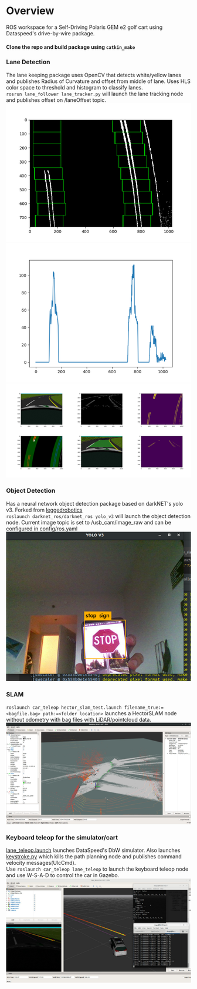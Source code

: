 # Overview
ROS workspace for a Self-Driving Polaris GEM e2 golf cart using Dataspeed's drive-by-wire package.

#### Clone the repo and build package using `catkin_make`

### Lane Detection

The lane keeping package uses OpenCV that detects white/yellow lanes and publishes Radius of Curvature and offset from middle of lane. Uses HLS color space to threshold and histogram to classify lanes.<br/>
`rosrun lane_follower lane_tracker.py` will launch the lane tracking node and publishes offset on /laneOffset topic.
![annotated](media/lanes1.png)
![annotated](media/lanes3.png)
![annotated](media/lanes2.png)


### Object Detection
Has a neural network object detection package based on darkNET's yolo v3. Forked from [leggedrobotics](https://github.com/leggedrobotics/darknet_ros)<br/>
`roslaunch darknet_ros/darknet_ros yolo_v3` will launch the object detection node. Current image topic is set to /usb_cam/image_raw and can be configured in config/ros.yaml
![annotated](media/stop_sign.png)


### SLAM
`roslaunch car_teleop hector_slam_test.launch filename_true:=<bagfile.bag> path:=<folder location>` launches a HectorSLAM node without odometry with bag files with LiDAR/pointcloud data.
![annotated](media/hector_slam.png)

### Keyboard teleop for the simulator/cart
[lane_teleop.launch](src/car_teleop/launch/lane_teleop.launch) launches DataSpeed's DbW simulator. Also launches [keystroke.py](src/car_teleop/Scripts/keystroke.py) which kills the path planning node and publishes command velocity messages(UlcCmd).<br/>
Use `roslaunch car_teleop lane_teleop` to launch the keyboard teleop node and use W-S-A-D to control the car in Gazebo.
![annotated](media/teleop.jpg)
